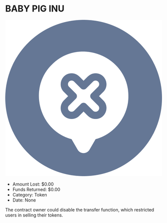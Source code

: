 # BABY PIG INU
![BABY PIG INU](/rektimages/BABY-PIG-INU.png)
- Amount Lost: $0.00
- Funds Returned: $0.00
- Category: Token
- Date: None

The contract owner could disable the transfer function, which restricted users in selling their tokens.  
  




